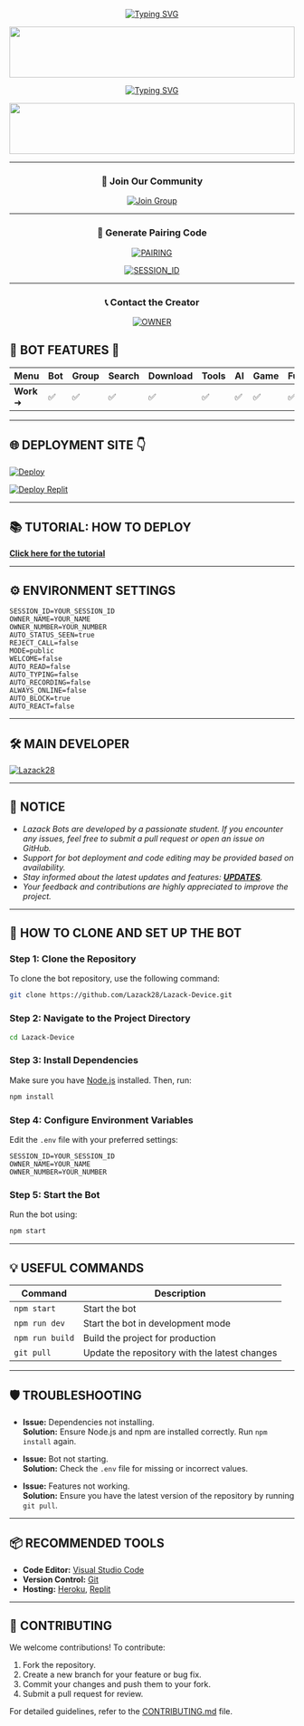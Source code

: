 <div align="center">

[![Typing SVG](https://readme-typing-svg.herokuapp.com?font=Rockstar-ExtraBold&color=F33A6A&lines=WELCOME+TO+LESTA+BOT+MD+MADE+BY;ELID_LESTA;THANKS+FOR+VISITING+MY+REPO)](https://git.io/typing-svg)

<img src="https://i.imgur.com/dBaSKWF.gif" height="90" width="100%">

<a href="https://git.io/typing-svg"><img src="https://readme-typing-svg.demolab.com?font=Black+Ops+One&size=50&pause=1000&color=F70707&center=true&width=910&height=100&lines=LAZACK+M+DEVICE" alt="Typing SVG" /></a>

<img src="https://i.imgur.com/dBaSKWF.gif" height="90" width="100%">

---

### 🌟 **Join Our Community**

[![Join Group](https://img.shields.io/badge/Join%20WhatsApp%20Group-green?style=for-the-badge&logo=whatsapp&logoColor=white)](https://chat.whatsapp.com/KJmsWPbJury9sE7lb67AOi)

---

### 🔑 **Generate Pairing Code**

<a href="https://lazack-cred.onrender.com/pair" target="_blank"><img alt='PAIRING' src='https://img.shields.io/badge/GET%20CREDS.JSON-magenta?style=for-the-badge&logo=opencv&logoColor=white'/></a>

<a href="https://lazackorganisation.my.id" target="_blank"><img alt='SESSION_ID' src='https://img.shields.io/badge/GET%20SESSION_ID-magenta?style=for-the-badge&logo=opencv&logoColor=white'/></a>

---

### 📞 **Contact the Creator**

<a href="https://lazack.biz.id"><img alt='OWNER' src='https://img.shields.io/badge/GET%20IN%20TOUCH-magenta?style=for-the-badge&logo=opencv&logoColor=white'/></a>

</div>

## 🚀 **BOT FEATURES** 💌

| **Menu**       | **Bot** | **Group** | **Search** | **Download** | **Tools** | **AI** | **Game** | **Fun** | **Owner** | **Bug** | **Convert** | **List** |
|-----------------|---------|-----------|------------|--------------|-----------|--------|----------|---------|-----------|---------|-------------|----------|
| **Work** ➜     | ✅       | ✅         | ✅          | ✅            | ✅         | ✅      | ✅        | ✅       | ✅         | ✅       | ✅           | ✅        |

---------------------

## 🌐 **DEPLOYMENT SITE** 👇

[![Deploy](https://www.herokucdn.com/deploy/button.svg)](https://heroku.com/deploy?template=https://github.com/Lazack28/Lazack-Device)

<a href='https://replit.com/~' target="_blank"><img alt='Deploy Replit' src='https://img.shields.io/badge/DEPLOY REPLIT-black?style=for-the-badge&logo=scan&logoColor=white&labelColor=black&color=black'/></a>

----------------------

## 📚 **TUTORIAL: HOW TO DEPLOY**

[**Click here for the tutorial**](https://vm.tiktok.com/ZMrEaehwD/)

----------------------

## ⚙️ **ENVIRONMENT SETTINGS**

```env
SESSION_ID=YOUR_SESSION_ID
OWNER_NAME=YOUR_NAME
OWNER_NUMBER=YOUR_NUMBER
AUTO_STATUS_SEEN=true
REJECT_CALL=false
MODE=public
WELCOME=false
AUTO_READ=false
AUTO_TYPING=false
AUTO_RECORDING=false
ALWAYS_ONLINE=false
AUTO_BLOCK=true
AUTO_REACT=false
```

-------------------------

## 🛠️ **MAIN DEVELOPER**

[![Lazack28](https://github.com/Lazack28.png?size=100)](https://github.com/Lazack28)

----------------------

## 📢 **NOTICE**

- *Lazack Bots are developed by a passionate student. If you encounter any issues, feel free to submit a pull request or open an issue on GitHub.*
- *Support for bot deployment and code editing may be provided based on availability.*
- *Stay informed about the latest updates and features: [**UPDATES**](https://me.payus.web.id/lazack).*
- *Your feedback and contributions are highly appreciated to improve the project.*

----------------------
## 📝 **HOW TO CLONE AND SET UP THE BOT**

### **Step 1: Clone the Repository**
To clone the bot repository, use the following command:
```bash
git clone https://github.com/Lazack28/Lazack-Device.git
```

### **Step 2: Navigate to the Project Directory**
```bash
cd Lazack-Device
```

### **Step 3: Install Dependencies**
Make sure you have [Node.js](https://nodejs.org/) installed. Then, run:
```bash
npm install
```

### **Step 4: Configure Environment Variables**
Edit the `.env` file with your preferred settings:
```env
SESSION_ID=YOUR_SESSION_ID
OWNER_NAME=YOUR_NAME
OWNER_NUMBER=YOUR_NUMBER
```

### **Step 5: Start the Bot**
Run the bot using:
```bash
npm start
```

---

## 💡 **USEFUL COMMANDS**

| **Command**           | **Description**                              |
|------------------------|----------------------------------------------|
| `npm start`           | Start the bot                                |
| `npm run dev`         | Start the bot in development mode            |
| `npm run build`       | Build the project for production             |
| `git pull`            | Update the repository with the latest changes|

---

## 🛡️ **TROUBLESHOOTING**

- **Issue:** Dependencies not installing.  
  **Solution:** Ensure Node.js and npm are installed correctly. Run `npm install` again.

- **Issue:** Bot not starting.  
  **Solution:** Check the `.env` file for missing or incorrect values.

- **Issue:** Features not working.  
  **Solution:** Ensure you have the latest version of the repository by running `git pull`.

---

## 📦 **RECOMMENDED TOOLS**

- **Code Editor:** [Visual Studio Code](https://code.visualstudio.com/)
- **Version Control:** [Git](https://git-scm.com/)
- **Hosting:** [Heroku](https://heroku.com/), [Replit](https://replit.com/)

---

## 🌟 **CONTRIBUTING**

We welcome contributions! To contribute:
1. Fork the repository.
2. Create a new branch for your feature or bug fix.
3. Commit your changes and push them to your fork.
4. Submit a pull request for review.

For detailed guidelines, refer to the [CONTRIBUTING.md](CONTRIBUTING.md) file.
